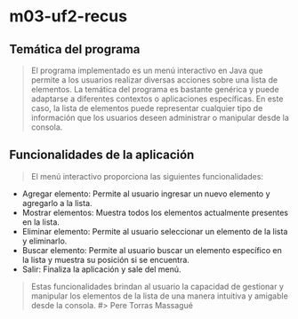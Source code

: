# m03-uf2-recus
## Temática del programa

> El programa implementado es un menú interactivo en Java que permite a los usuarios realizar diversas acciones sobre una lista de elementos. La temática del programa es bastante genérica y puede adaptarse a diferentes contextos o aplicaciones específicas. En este caso, la lista de elementos puede representar cualquier tipo de información que los usuarios deseen administrar o manipular desde la consola.

## Funcionalidades de la aplicación
> El menú interactivo proporciona las siguientes funcionalidades:

- Agregar elemento: Permite al usuario ingresar un nuevo elemento y agregarlo a la lista.
- Mostrar elementos: Muestra todos los elementos actualmente presentes en la lista.
- Eliminar elemento: Permite al usuario seleccionar un elemento de la lista y eliminarlo.
- Buscar elemento: Permite al usuario buscar un elemento específico en la lista y muestra su posición si se encuentra.
- Salir: Finaliza la aplicación y sale del menú.
> Estas funcionalidades brindan al usuario la capacidad de gestionar y manipular los elementos de la lista de una manera intuitiva y amigable desde la consola.
#> Pere Torras Massagué
